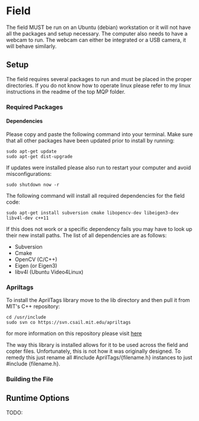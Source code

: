 # Field
The field MUST be run on an Ubuntu (debian) workstation or it will not have all the packages and setup necessary. The computer also needs to have a webcam to run. The webcam can either be integrated or a USB camera, it will behave similarly.

## Setup
The field requires several packages to run and must be placed in the proper directories. If you do not know how to operate linux please refer to my linux instructions in the readme of the top MQP folder.

### Required Packages

#### Dependencies
Please copy and paste the following command into your terminal. Make sure that all other packages have been updated prior to install by running:
~~~~
sudo apt-get update
sudo apt-get dist-upgrade
~~~~
If updates were installed please also run to restart your computer and avoid misconfigurations:
~~~~
sudo shutdown now -r
~~~~
The following command will install all required dependencies for the field code:
~~~~
sudo apt-get install subversion cmake libopencv-dev libeigen3-dev libv4l-dev c++11
~~~~
If this does not work or a specific dependency fails you may have to look up their new install paths. The list of all dependencies are as follows:
- Subversion
- Cmake
- OpenCV (C/C++)
- Eigen (or Eigen3)
- libv4l (Ubuntu Video4Linux)

### Apriltags
To install the AprilTags library move to the lib directory and then pull it from MIT's C++ repository:
~~~~
cd /usr/include
sudo svn co https://svn.csail.mit.edu/apriltags
~~~~
for more information on this repository please visit [here](http://people.csail.mit.edu/kaess/apriltags/)

The way this library is installed allows for it to be used across the field and copter files. Unfortunately, this is not how it was originally designed. To remedy this just rename all #include AprilTags/{filename.h} instances to just #include {filename.h}.

### Building the File

## Runtime Options
TODO:
